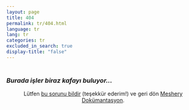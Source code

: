 ```yaml
---
layout: page
title: 404
permalink: tr/404.html
language: tr
lang: tr
categories: tr
excluded_in_search: true
display-title: "false"
---
```



<div>
  <h1  id="funny-message" style="font-weight:bold;margin-bottom:1.5em;" class="text-center noTOC"></h1>
  <h3 style="font-style:italic;" class="text-center noTOC">Burada işler biraz kafayı buluyor...</h3>
  <div style="text-align:center;" class="alert-info alert">Lütfen <a href="https://github.com/layer5io/meshery/issues/new?assignees=&labels=docs&template=documentation.md&title=Docs:" target="_blank">bu sorunu bildir</a> (teşekkür ederim!) ve geri dön <a href="{{ site.url }}">Meshery Dokümantasyon</a>.</div>
</div>
<script type="text/javascript">
var messages = [
  "Oh hayır. Lütfen meshy sitemizi affedin.",
  "Oops. Lütfen ağları bağışlayın.",
  "Görünüşe göre bu sayfa yok. Ne ağ!",
  "Lütfen ağımızı bağışlayın."
];
var message = messages[Math.floor(Math.random()*messages.length)];
document.getElementById("funny-message").innerHTML = message;
</script>
